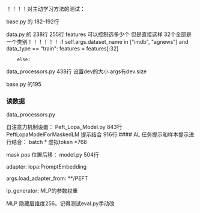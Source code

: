 ！！！！对主动学习方法的测试：

base.py 的 182-192行



data.py 的 238行  255行
features 可以控制选多少个  但是直接这样 32个全部是一个类别！！！！！！
        if self.args.dataset_name in ["imdb", "agnews"] and data_type == "train":
            features = features[:32]

        else:
data_processors.py  438行 设置dev的大小 args有dev.size

base.py 的195

### 读数据
data_processors.py


自注意力机制设置：
Peft_Lopa_Model.py  843行
PeftLopaModelForMaskedLM
提示结合  916行  #### AL 任务提示和样本提示进行结合： batch * 虚拟token *768

mask pos 位置后移：
model.py   504行


adapter: lopa:PromptEmbedding  

args.load_adapter_from: **/PEFT

lp_generator: MLP的参数权重

MLP 隐藏层维度256。记得测试eval.py手动改


